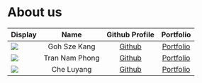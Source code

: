 # About us

Display |     Name     |             Github Profile             | Portfolio 
--------|:------------:|:--------------------------------------:|:---------:
![](https://via.placeholder.com/100.png?text=Photo) | Goh Sze Kang | [Github](https://github.com/gskang-22) | [Portfolio](https://github.com/gskang-22)
![](https://avatars.githubusercontent.com/u/40479420) | Tran Nam Phong | [Github](https://github.com/Sukkaito) | [Portfolio](https://www.linkedin.com/in/sukkaito/)
![](https://via.placeholder.com/100.png?text=Photo) | Che Luyang | [Github](https://github.com/3CCLY) | [Portfolio](https://github.com/3CCLY)
